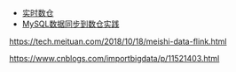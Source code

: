 

- [实时数仓](https://juejin.im/post/5d788ccfe51d45620346b948)
- [MySQL数据同步到数仓实践](https://tech.meituan.com/2018/12/06/binlog-dw.html)



https://tech.meituan.com/2018/10/18/meishi-data-flink.html

https://www.cnblogs.com/importbigdata/p/11521403.html